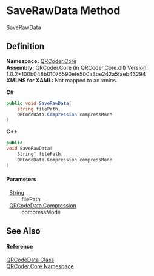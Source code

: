 # SaveRawData Method


SaveRawData



## Definition
**Namespace:** <a href="N_QRCoder_Core.md">QRCoder.Core</a>  
**Assembly:** QRCoder.Core (in QRCoder.Core.dll) Version: 1.0.2+100b048b01076590efe500a3be242a5faeb43294  
**XMLNS for XAML:** Not mapped to an xmlns.

**C#**
``` C#
public void SaveRawData(
	string filePath,
	QRCodeData.Compression compressMode
)
```
**C++**
``` C++
public:
void SaveRawData(
	String^ filePath, 
	QRCodeData.Compression compressMode
)
```



#### Parameters
<dl><dt>  <a href="https://learn.microsoft.com/dotnet/api/system.string" target="_blank" rel="noopener noreferrer">String</a></dt><dd>filePath</dd><dt>  <a href="T_QRCoder_Core_QRCodeData_Compression.md">QRCodeData.Compression</a></dt><dd>compressMode</dd></dl>

## See Also


#### Reference
<a href="T_QRCoder_Core_QRCodeData.md">QRCodeData Class</a>  
<a href="N_QRCoder_Core.md">QRCoder.Core Namespace</a>  
